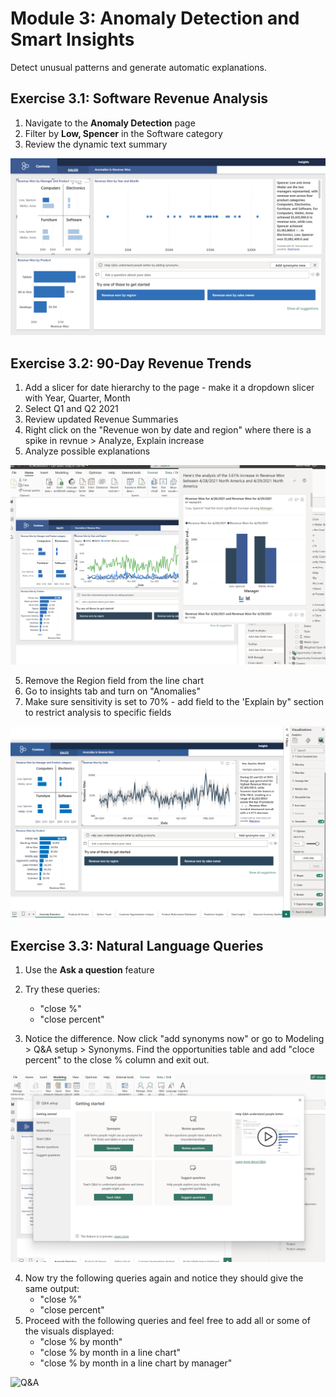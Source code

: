 # Module 3: Anomaly Detection and Smart Insights

Detect unusual patterns and generate automatic explanations.

## Exercise 3.1: Software Revenue Analysis
1. Navigate to the **Anomaly Detection** page
2. Filter by **Low, Spencer** in the Software category
3. Review the dynamic text summary

![Smart Insights](https://github.com/alipouw13/ai-powerbi/blob/main/images/smart-insights-1.png)

## Exercise 3.2: 90-Day Revenue Trends
1. Add a slicer for date hierarchy to the page - make it a dropdown slicer with Year, Quarter, Month
1. Select Q1 and Q2 2021
2. Review updated Revenue Summaries
3. Right click on the "Revenue won by date and region" where there is a spike in revnue > Analyze, Explain increase
4. Analyze possible explanations

![Analyze](https://github.com/alipouw13/ai-powerbi/blob/main/images/analyze.png)

5. Remove the Region field from the line chart
6. Go to insights tab and turn on "Anomalies"
7. Make sure sensitivity is set to 70% - add field to the 'Explain by" section to restrict analysis to specific fields

![Anomalies](https://github.com/alipouw13/ai-powerbi/blob/main/images/anomalies.png)

## Exercise 3.3: Natural Language Queries
1. Use the **Ask a question** feature
2. Try these queries:
   - "close %"
   - "close percent"

3. Notice the difference. Now click "add synonyms now" or go to Modeling > Q&A setup > Synonyms. Find the opportunities table and add "cloce percent" to the close % column and exit out.

![Synonyms Q&A](https://github.com/alipouw13/ai-powerbi/blob/main/images/synonyms-qna.png)

4. Now try the following queries again and notice they should give the same output:
   - "close %"
   - "close percent"
5. Proceed with the following queries and feel free to add all or some of the visuals displayed:
   - "close % by month"
   - "close % by month in a line chart"
   - "close % by month in a line chart by manager"

![Q&A](https://github.com/alipouw13/ai-powerbi/blob/main/imagesclose-pct.png)